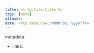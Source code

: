 ```yaml
---
title: <% tp.file.title %>
tags: [note]
aliases:
date: <%tp.date.now("MMMM Do, yyyy")%>
---
```


metadata: 
- links: